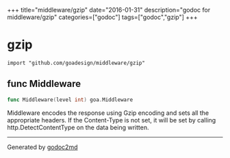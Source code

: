 +++
title="middleware/gzip"
date="2016-01-31"
description="godoc for middleware/gzip"
categories=["godoc"]
tags=["godoc","gzip"]
+++

# gzip
    import "github.com/goadesign/middleware/gzip"






## func Middleware
``` go
func Middleware(level int) goa.Middleware
```
Middleware encodes the response using Gzip encoding and sets all the appropriate
headers. If the Content-Type is not set, it will be set by calling
http.DetectContentType on the data being written.









- - -
Generated by [godoc2md](http://godoc.org/github.com/davecheney/godoc2md)
